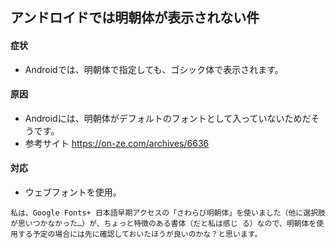 ## アンドロイドでは明朝体が表示されない件

#### 症状
 * Androidでは、明朝体で指定しても、ゴシック体で表示されます。

#### 原因
 * Androidには、明朝体がデフォルトのフォントとして入っていないためだそうです。
 * 参考サイト
 https://on-ze.com/archives/6636

#### 対応
 * ウェブフォントを使用。
 ```
 私は、Google Fonts+ 日本語早期アクセスの「さわらび明朝体」を使いました（他に選択肢が思いつかなかった…）が、ちょっと特徴のある書体（だと私は感じ る）なので、明朝体を使用する予定の場合には先に確認しておいたほうが良いのかな？と思います。
```
